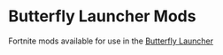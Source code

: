 # Butterfly Launcher Mods
Fortnite mods available for use in the [Butterfly Launcher](https://github.com/RealProHenis/ButterflyLauncher)
